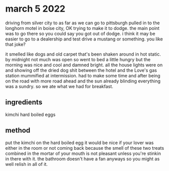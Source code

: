 # march 5 2022

driving from silver city to as far as we can go to pittsburgh
pulled in to the longhorn motel in boise city, OK trying to make it to dodge. the main point was to go there so you could say you got out of dodge. i think it may be easier to go to a dealership and test drive a mustang or something. you like that joke?

it smelled like dogs and old carpet that's been shaken around in hot static.
by midnight not much was open so went to bed a little hungry but the morning was nice and cool and damned bright. all the house lights were on and showing off the dried dog shit between the hotel and the Love's gas station mummified at intermission. had to make some time and after being on the road with more road ahead and the sun already blinding everything was a sundry. so we ate what we had for breakfast.

## ingredients

kimchi
hard boiled eggs

## method

put the kimchi on the hard boiled egg
it would be nice if your lover was either in the room or not coming back because the smell of these two treats combined in the mortar of your mouth is not pleasant unless you're stinkin in there with it.
the bathroom doesn't have a fan anyways so you might as well relish in all of it.